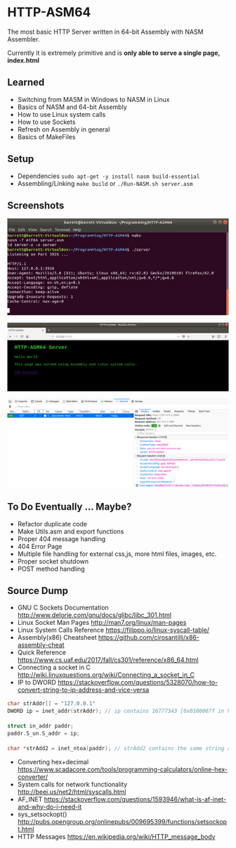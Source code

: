 # HTTP-ASM64
The most basic HTTP Server written in 64-bit Assembly with NASM Assembler. 

Currently it is extremely primitive
and is **only able to serve a single page, index.html**


## Learned
* Switching from MASM in Windows to NASM in Linux
* Basics of NASM and 64-bit Assembly
* How to use Linux system calls
* How to use Sockets
* Refresh on Assembly in general
* Basics of MakeFiles


## Setup
* Dependencies ```sudo apt-get -y install nasm build-essential```
* Assembling/Linking ```make build``` or ```./Run-NASM.sh server.asm```


## Screenshots

[![console](https://github.com/barrettotte/HTTP-ASM64/blob/master/screenshots/console.png)](https://github.com/barrettotte/HTTP-ASM64/blob/master/screenshots/console.png)

[![index](https://github.com/barrettotte/HTTP-ASM64/blob/master/screenshots/index.png)](https://github.com/barrettotte/HTTP-ASM64/blob/master/screenshots/index.png)

[![firefox-console](https://github.com/barrettotte/HTTP-ASM64/blob/master/screenshots/firefox-console.png)](https://github.com/barrettotte/HTTP-ASM64/blob/master/screenshots/firefox-console.png)


## To Do Eventually ... Maybe?
* Refactor duplicate code
* Make Utils.asm and export functions
* Proper 404 message handling
* 404 Error Page
* Multiple file handling for external css,js, more html files, images, etc.
* Proper socket shutdown
* POST method handling


## Source Dump
* GNU C Sockets Documentation http://www.delorie.com/gnu/docs/glibc/libc_301.html
* Linux Socket Man Pages http://man7.org/linux/man-pages
* Linux System Calls Reference https://filippo.io/linux-syscall-table/
* Assembly(x86) Cheatsheet https://github.com/cirosantilli/x86-assembly-cheat
* Quick Reference https://www.cs.uaf.edu/2017/fall/cs301/reference/x86_64.html
* Connecting a socket in C http://wiki.linuxquestions.org/wiki/Connecting_a_socket_in_C
* IP to DWORD
  https://stackoverflow.com/questions/5328070/how-to-convert-string-to-ip-address-and-vice-versa
```c++
char strAddr[] = "127.0.0.1"
DWORD ip = inet_addr(strAddr); // ip contains 16777343 [0x0100007f in hex]

struct in_addr paddr;
paddr.S_un.S_addr = ip;

char *strAdd2 = inet_ntoa(paddr); // strAdd2 contains the same string as strAdd
  ```
* Converting hex+decimal https://www.scadacore.com/tools/programming-calculators/online-hex-converter/
* System calls for network functionality http://beej.us/net2/html/syscalls.html
* AF_INET https://stackoverflow.com/questions/1593946/what-is-af-inet-and-why-do-i-need-it
* sys_setsockopt() http://pubs.opengroup.org/onlinepubs/009695399/functions/setsockopt.html
* HTTP Messages https://en.wikipedia.org/wiki/HTTP_message_body
